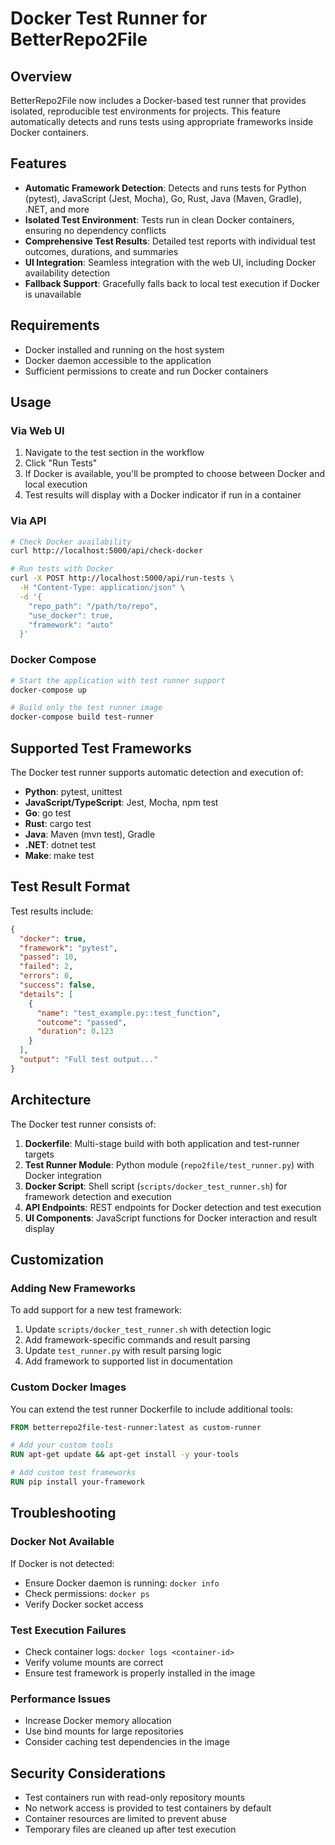 # Docker Test Runner for BetterRepo2File

## Overview

BetterRepo2File now includes a Docker-based test runner that provides isolated, reproducible test environments for projects. This feature automatically detects and runs tests using appropriate frameworks inside Docker containers.

## Features

- **Automatic Framework Detection**: Detects and runs tests for Python (pytest), JavaScript (Jest, Mocha), Go, Rust, Java (Maven, Gradle), .NET, and more
- **Isolated Test Environment**: Tests run in clean Docker containers, ensuring no dependency conflicts
- **Comprehensive Test Results**: Detailed test reports with individual test outcomes, durations, and summaries
- **UI Integration**: Seamless integration with the web UI, including Docker availability detection
- **Fallback Support**: Gracefully falls back to local test execution if Docker is unavailable

## Requirements

- Docker installed and running on the host system
- Docker daemon accessible to the application
- Sufficient permissions to create and run Docker containers

## Usage

### Via Web UI

1. Navigate to the test section in the workflow
2. Click "Run Tests"
3. If Docker is available, you'll be prompted to choose between Docker and local execution
4. Test results will display with a Docker indicator if run in a container

### Via API

```bash
# Check Docker availability
curl http://localhost:5000/api/check-docker

# Run tests with Docker
curl -X POST http://localhost:5000/api/run-tests \
  -H "Content-Type: application/json" \
  -d '{
    "repo_path": "/path/to/repo",
    "use_docker": true,
    "framework": "auto"
  }'
```

### Docker Compose

```bash
# Start the application with test runner support
docker-compose up

# Build only the test runner image
docker-compose build test-runner
```

## Supported Test Frameworks

The Docker test runner supports automatic detection and execution of:

- **Python**: pytest, unittest
- **JavaScript/TypeScript**: Jest, Mocha, npm test
- **Go**: go test
- **Rust**: cargo test
- **Java**: Maven (mvn test), Gradle
- **.NET**: dotnet test
- **Make**: make test

## Test Result Format

Test results include:

```json
{
  "docker": true,
  "framework": "pytest",
  "passed": 10,
  "failed": 2,
  "errors": 0,
  "success": false,
  "details": [
    {
      "name": "test_example.py::test_function",
      "outcome": "passed",
      "duration": 0.123
    }
  ],
  "output": "Full test output..."
}
```

## Architecture

The Docker test runner consists of:

1. **Dockerfile**: Multi-stage build with both application and test-runner targets
2. **Test Runner Module**: Python module (`repo2file/test_runner.py`) with Docker integration
3. **Docker Script**: Shell script (`scripts/docker_test_runner.sh`) for framework detection and execution
4. **API Endpoints**: REST endpoints for Docker detection and test execution
5. **UI Components**: JavaScript functions for Docker interaction and result display

## Customization

### Adding New Frameworks

To add support for a new test framework:

1. Update `scripts/docker_test_runner.sh` with detection logic
2. Add framework-specific commands and result parsing
3. Update `test_runner.py` with result parsing logic
4. Add framework to supported list in documentation

### Custom Docker Images

You can extend the test runner Dockerfile to include additional tools:

```dockerfile
FROM betterrepo2file-test-runner:latest as custom-runner

# Add your custom tools
RUN apt-get update && apt-get install -y your-tools

# Add custom test frameworks
RUN pip install your-framework
```

## Troubleshooting

### Docker Not Available

If Docker is not detected:
- Ensure Docker daemon is running: `docker info`
- Check permissions: `docker ps`
- Verify Docker socket access

### Test Execution Failures

- Check container logs: `docker logs <container-id>`
- Verify volume mounts are correct
- Ensure test framework is properly installed in the image

### Performance Issues

- Increase Docker memory allocation
- Use bind mounts for large repositories
- Consider caching test dependencies in the image

## Security Considerations

- Test containers run with read-only repository mounts
- No network access is provided to test containers by default
- Container resources are limited to prevent abuse
- Temporary files are cleaned up after test execution